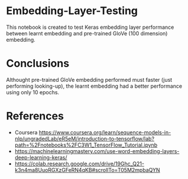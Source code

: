 # Embedding-Layer-Testing
This notebook is created to test Keras embedding layer performance between learnt embedding and pre-trained GloVe (100 dimension) embedding.
# Conclusions
Althought pre-trained GloVe embedding performed must faster (just performing looking-up), the learnt embedding had a better performance using only 10 epochs.
# References
- Coursera https://www.coursera.org/learn/sequence-models-in-nlp/ungradedLab/eR5eM/introduction-to-tensorflow/lab?path=%2Fnotebooks%2FC3W1_TensorFlow_Tutorial.ipynb
- https://machinelearningmastery.com/use-word-embedding-layers-deep-learning-keras/
- https://colab.research.google.com/drive/19Ghc_Q21-k3n4ma8UuoRGXzGFeRN4qKB#scrollTo=T05M2mpbaQYN

